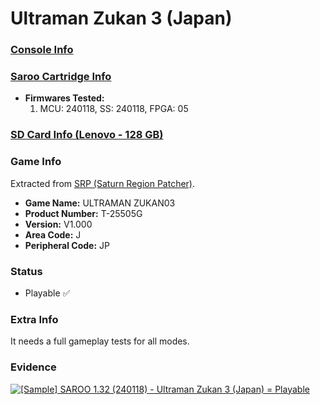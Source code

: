 # Ultraman Zukan 3 (Japan)

### [Console Info](../../../../../Info/Consoles/VA13/README.md)

### [Saroo Cartridge Info](../../../../../Info/Cartridges/RetroGameParadiseStore/1.32F/README.md)

- <b>Firmwares Tested:</b>
  1. MCU: 240118, SS: 240118, FPGA: 05

### [SD Card Info (Lenovo - 128 GB)](../../../../../Info/SdCards/Lenovo/128GB/fat32/README.md)

### Game Info

Extracted from [SRP (Saturn Region Patcher)](https://segaxtreme.net/resources/saturn-region-patcher.81/download).

- <b>Game Name:</b> ULTRAMAN ZUKAN03
- <b>Product Number:</b> T-25505G
- <b>Version:</b> V1.000
- <b>Area Code:</b> J
- <b>Peripheral Code:</b> JP

### Status

- Playable :white_check_mark:

### Extra Info

It needs a full gameplay tests for all modes.

### Evidence

[![[Sample] SAROO 1.32 (240118) - Ultraman Zukan 3 (Japan) = Playable](https://img.youtube.com/vi/8dMrJ5UhoPI/0.jpg)](https://www.youtube.com/watch?v=8dMrJ5UhoPI)
